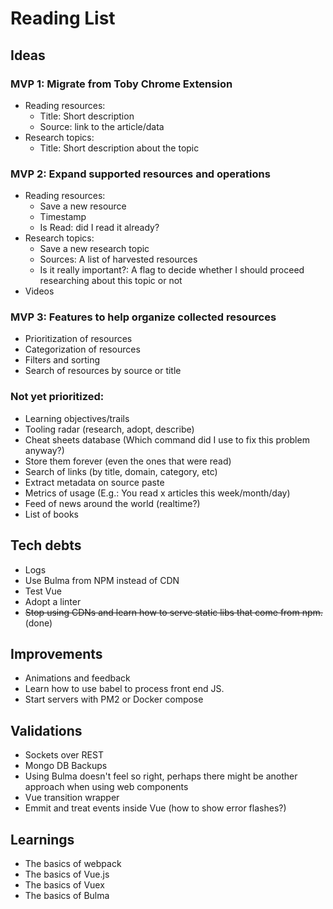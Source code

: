 # Reading List

## Ideas

### MVP 1: Migrate from Toby Chrome Extension
- Reading resources:
  - Title: Short description
  - Source: link to the article/data
- Research topics:
  - Title: Short description about the topic

### MVP 2: Expand supported resources and operations
- Reading resources:
  - Save a new resource
  - Timestamp
  - Is Read: did I read it already?
- Research topics:
  - Save a new research topic
  - Sources: A list of harvested resources
  - Is it really important?: A flag to decide whether I should proceed researching about this topic or not
- Videos

### MVP 3: Features to help organize collected resources
- Prioritization of resources
- Categorization of resources
- Filters and sorting
- Search of resources by source or title

### Not yet prioritized:
- Learning objectives/trails
- Tooling radar (research, adopt, describe)
- Cheat sheets database (Which command did I use to fix this problem anyway?)
- Store them forever (even the ones that were read)
- Search of links (by title, domain, category, etc)
- Extract metadata on source paste
- Metrics of usage (E.g.: You read x articles this week/month/day)
- Feed of news around the world (realtime?)
- List of books

## Tech debts
- Logs
- Use Bulma from NPM instead of CDN
- Test Vue
- Adopt a linter
- ~~Stop using CDNs and learn how to serve static libs that come from npm.~~ (done)

## Improvements
- Animations and feedback
- Learn how to use babel to process front end JS.
- Start servers with PM2 or Docker compose

## Validations
- Sockets over REST
- Mongo DB Backups
- Using Bulma doesn't feel so right, perhaps there might be another approach when using web components
- Vue transition wrapper
- Emmit and treat events inside Vue (how to show error flashes?)

## Learnings
- The basics of webpack
- The basics of Vue.js
- The basics of Vuex
- The basics of Bulma

